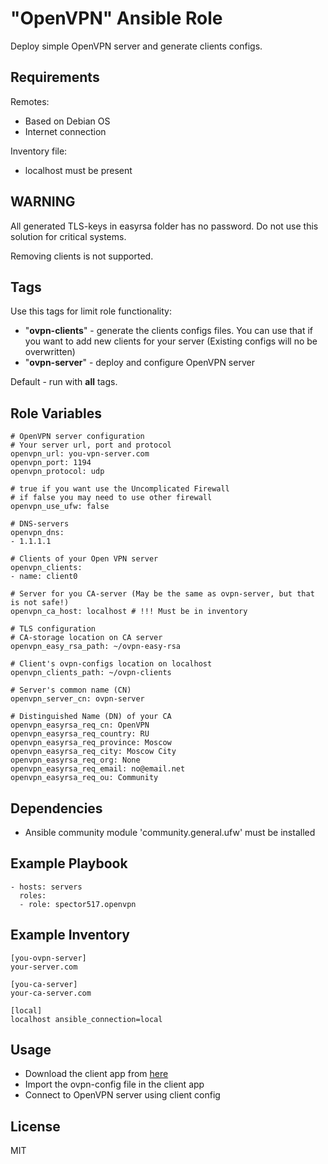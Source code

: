 "OpenVPN" Ansible Role
=========

Deploy simple OpenVPN server and generate clients configs.

Requirements
------------

Remotes:
- Based on Debian OS
- Internet connection

Inventory file:
- localhost must be present

WARNING
-------

All generated TLS-keys in easyrsa folder has no password.
Do not use this solution for critical systems.

Removing clients is not supported.

Tags
----

Use this tags for limit role functionality:
- "__ovpn-clients__" - generate the clients configs files. You can use that if you want to add new clients for your server (Existing configs will no be overwritten)
- "__ovpn-server__" - deploy and configure OpenVPN server

Default - run with __all__ tags.

Role Variables
--------------

```
# OpenVPN server configuration
# Your server url, port and protocol
openvpn_url: you-vpn-server.com
openvpn_port: 1194
openvpn_protocol: udp

# true if you want use the Uncomplicated Firewall
# if false you may need to use other firewall
openvpn_use_ufw: false

# DNS-servers
openvpn_dns:
- 1.1.1.1

# Clients of your Open VPN server
openvpn_clients:
- name: client0

# Server for you CA-server (May be the same as ovpn-server, but that is not safe!)
openvpn_ca_host: localhost # !!! Must be in inventory

# TLS configuration
# CA-storage location on CA server
openvpn_easy_rsa_path: ~/ovpn-easy-rsa

# Client's ovpn-configs location on localhost
openvpn_clients_path: ~/ovpn-clients

# Server's common name (CN)
openvpn_server_cn: ovpn-server

# Distinguished Name (DN) of your CA
openvpn_easyrsa_req_cn: OpenVPN
openvpn_easyrsa_req_country: RU
openvpn_easyrsa_req_province: Moscow
openvpn_easyrsa_req_city: Moscow City
openvpn_easyrsa_req_org: None
openvpn_easyrsa_req_email: no@email.net
openvpn_easyrsa_req_ou: Community
```

Dependencies
------------

- Ansible community module 'community.general.ufw' must be installed

Example Playbook
----------------

```
- hosts: servers
  roles:
  - role: spector517.openvpn
```

Example Inventory
-----------------

```
[you-ovpn-server]
your-server.com

[you-ca-server]
your-ca-server.com

[local]
localhost ansible_connection=local
```

Usage
-----

- Download the client app from [here](https://openvpn.net/community-downloads/)
- Import the ovpn-config file in the client app
- Connect to OpenVPN server using client config

License
-------

MIT
